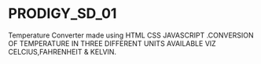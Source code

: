 # PRODIGY_SD_01
Temperature Converter made using HTML CSS JAVASCRIPT .CONVERSION OF TEMPERATURE IN THREE DIFFERENT UNITS AVAILABLE VIZ CELCIUS,FAHRENHEIT &amp; KELVIN.

